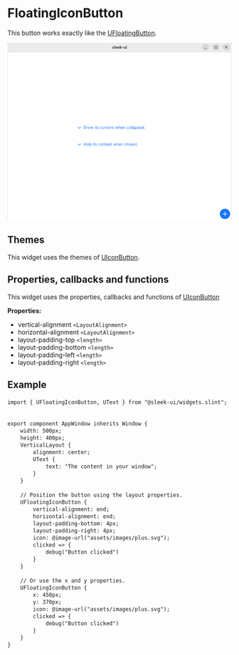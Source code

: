 
# FloatingIconButton
This button works exactly like the [UFloatingButton](floating-button.md).  

![floating-button presentation](images/floating-icon-button.png)

## Themes
This widget uses the themes of [UIconButton](button.md).

## Properties, callbacks and functions
This widget uses the properties, callbacks and functions of [UIconButton](button.md)

**Properties:**
- vertical-alignment `<LayoutAlignment>`
- horizontal-alignment `<LayoutAlignment>`
- layout-padding-top `<length>`
- layout-padding-bottom `<length>`
- layout-padding-left `<length>`
- layout-padding-right `<length>`

## Example
```slint
import { UFloatingIconButton, UText } from "@sleek-ui/widgets.slint";


export component AppWindow inherits Window {
	width: 500px;
	height: 400px;
	VerticalLayout {
		alignment: center;
		UText {
			text: "The content in your window";
		}
	}

	// Position the button using the layout properties.
	UFloatingIconButton {
        vertical-alignment: end;
        horizontal-alignment: end;
		layout-padding-bottom: 4px;
		layout-padding-right: 4px;
		icon: @image-url("assets/images/plus.svg");
		clicked => {
			debug("Button clicked")
		}
	}

	// Or use the x and y properties.
	UFloatingIconButton {
		x: 450px;
		y: 370px;
		icon: @image-url("assets/images/plus.svg");
		clicked => {
			debug("Button clicked")
		}
	}
}
```